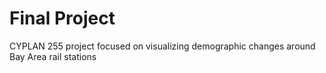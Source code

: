 # Final Project
CYPLAN 255 project focused on visualizing demographic changes around Bay Area rail stations
